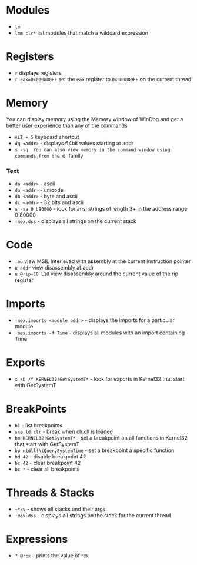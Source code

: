 # Modules
- `lm`
- `lmm clr*` list modules that match a wildcard expression

# Registers
- `r` displays registers
- `r eax=0x000000FF` set the `eax` register to `0x000000FF` on the current thread

# Memory
You can display memory using the Memory window of WinDbg and get a better user experience than any of the commands
- `ALT + 5` keyboard shortcut
- `dq <addr>` - displays 64bit values starting at addr
- `s -sq 
You can also view memory in the command window using commands from the `d` family
### Text
- `da <addr>` - ascii
- `du <addr>` - unicode
- `db <addr>` - byte and ascii
- `dc <addr>` - 32 bits and ascii
- `s -sa 0 L80000` - look for ansi strings of length 3+ in the address range 0 80000
- `!mex.dss` - displays all strings on the current stack

# Code
- `!mu` view MSIL interleved with assembly at the current instruction pointer
- `u addr` view disassembly at addr 
- `u @rip-10 L10` view disassembly around the current value of the rip register
 
# Imports
- `!mex.imports <module addr>` - displays the imports for a particular module
- `!mex.imports -f Time` - displays all modules with an import containing Time

# Exports
- `x /D /f KERNEL32!GetSystemT*` - look for exports in Kernel32 that start with GetSystemT

# BreakPoints
- `bl` - list breakpoints
- `sxe ld clr` - break when clr.dll is loaded
- `bm KERNEL32!GetSystemT*` - set a breakpoint on all functions in Kernel32 that start with GetSystemT
- `bp ntdll!NtQuerySystemTime` - set a breakpoint a specific function
- `bd 42` - disable breakpoint 42
- `bc 42` - clear breakpoint 42
- `bc *` - clear all breakpoints

# Threads & Stacks
- `~*kv` - shows all stacks and their args
- `!mex.dss` - displays all strings on the stack for the current thread

# Expressions
- `? @rcx` - prints the value of rcx
